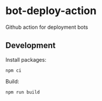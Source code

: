 # bot-deploy-action
Github action for deployment bots

## Development

Install packages:

    npm ci

Build:

    npm run build
